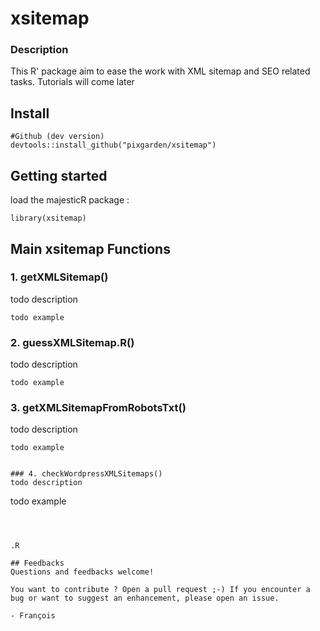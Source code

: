 # xsitemap

### Description

This R' package aim to ease the work with XML sitemap and SEO related tasks. Tutorials will come later


## Install
```
#Github (dev version)
devtools::install_github("pixgarden/xsitemap")
```

## Getting started
load the majesticR package :
```
library(xsitemap)
```

## Main xsitemap Functions

### 1. getXMLSitemap()
todo description
```
todo example
```

### 2. guessXMLSitemap.R()
todo description
```
todo example
```

### 3. getXMLSitemapFromRobotsTxt()
todo description
```
todo example
```
```

### 4. checkWordpressXMLSitemaps()
todo description
```
todo example
```



.R

## Feedbacks
Questions and feedbacks welcome!

You want to contribute ? Open a pull request ;-) If you encounter a bug or want to suggest an enhancement, please open an issue.

- François